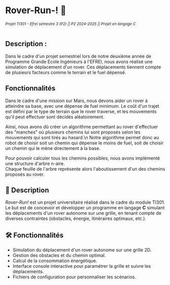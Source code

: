 # Rover-Run-! 🚀
<sub>*Projet TI301 - Efrei semestre 3 (P2) || P2 2024-2025 || Projet en langage C* 
<br><br>

## Description :

Dans le cadre d'un projet semestriel lors de notre deuxième année de Programme Grande Ecole Ingénieurs à l'EFREI, nous avons réalisé une simulation de déplacement d'un rover. Ces déplacements tiennent compte de plusieurs facteurs comme le terrain et le fuel dépensé.  


## Fonctionnalités

Dans le cadre d'une mission sur Mars, nous devons aider un rover à atteindre sa base, avec une dépense de fuel minimum. 
Le coût d'un trajet est défini par le type de terrain que le rover traverse, et les mouvements qu'il peut effectuer sont décidés aléatoirement.    

Ainsi, nous avons dû créer un algorithme permettant au rover d'effectuer des "manches" où plusieurs chemins lui sont proposés selon les mouvements qui sont tirés au hasard.\n
Notre algorithme permet donc au robot de choisir soit un chemin qui dépense le moins de fuel, soit de choisir un chemin qui le mène directement à la base.  

Pour pouvoir calculer tous les chemins possibles, nous avons implémenté une structure d'arbre n-aire.  
Chaque feuille de l'arbre représente alors l'aboutissement d'un des chemins proposés au rover.  


## 📖 Description

*Rover-Run!* est un projet universitaire réalisé dans le cadre du module TI301. Le but est de concevoir et développer un programme en langage **C** simulant les déplacements d'un rover autonome sur une grille, en tenant compte de diverses contraintes (obstacles, énergie, itinéraires optimaux, etc.).


## 🛠️ Fonctionnalités

- Simulation du déplacement d'un rover autonome sur une grille 2D.
- Gestion des obstacles et du chemin optimal.
- Calcul de la consommation énergétique.
- Interface console interactive pour paramétrer la grille et suivre les déplacements.
- Fichiers de configuration pour personnaliser les scénarios.

